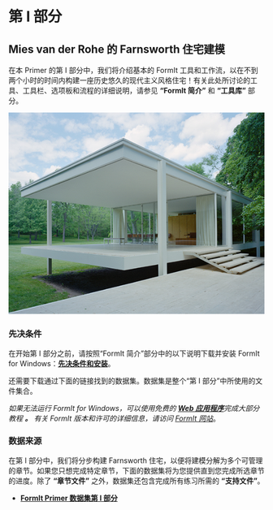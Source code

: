 # 第 I 部分

## Mies van der Rohe 的 Farnsworth 住宅建模

在本 Primer 的第 I 部分中，我们将介绍基本的 FormIt 工具和工作流，以在不到两个小时的时间内构建一座历史悠久的现代主义风格住宅！有关此处所讨论的工具、工具栏、选项板和流程的详细说明，请参见 **“FormIt 简介”** 和 **“工具库”** 部分。

![Farnsworth 住宅](../../.gitbook/assets/49e004f3-d500-4890-9188-e8a87c1e396a-2.png)

### 先决条件

在开始第 I 部分之前，请按照“FormIt 简介”部分中的以下说明下载并安装 FormIt for Windows：[**先决条件和安装**](../../formit-introduction/prerequisites-and-installation.md)。

还需要下载通过下面的链接找到的数据集。数据集是整个“第 I 部分”中所使用的文件集合。

_如果无法运行 FormIt for Windows，可以使用免费的_ [_**Web 应用程序**_](https://formit.autodesk.com/app)_完成大部分教程 **。** 有关 FormIt 版本和许可的详细信息，请访问_ [_FormIt 网站_](https://formit.autodesk.com)。

### 数据来源

在第 I 部分中，我们将分步构建 Farnsworth 住宅，以便将建模分解为多个可管理的章节。如果您只想完成特定章节，下面的数据集将为您提供直到您完成所选章节的进度。除了 **“章节文件”** 之外，数据集还包含完成所有练习所需的 **“支持文件”**。

* [**FormIt Primer 数据集第 I 部分**](https://formit-help.s3.amazonaws.com/FormIt+Primer+Part+1+Datasets.zip)
